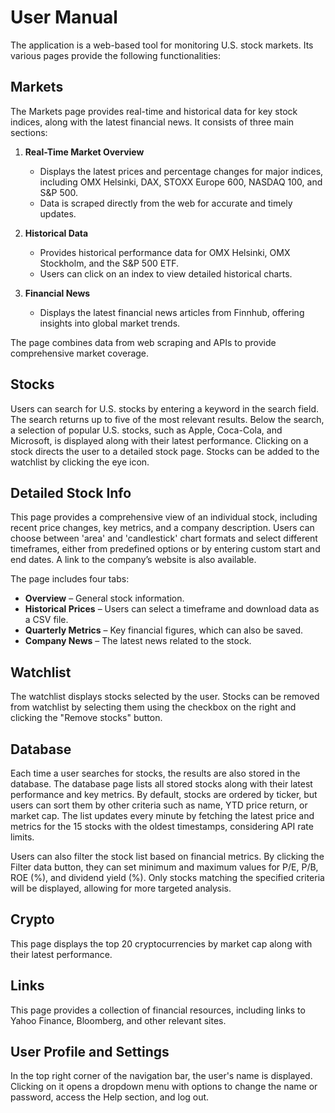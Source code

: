 # User Manual

The application is a web-based tool for monitoring U.S. stock markets. Its various pages provide the following functionalities:

## Markets
The Markets page provides real-time and historical data for key stock indices, along with the latest financial news. It consists of three main sections:

1. **Real-Time Market Overview**
   - Displays the latest prices and percentage changes for major indices, including OMX Helsinki, DAX, STOXX Europe 600, NASDAQ 100, and S&P 500.
   - Data is scraped directly from the web for accurate and timely updates.

2. **Historical Data**
   - Provides historical performance data for OMX Helsinki, OMX Stockholm, and the S&P 500 ETF.
   - Users can click on an index to view detailed historical charts.

3. **Financial News**
   - Displays the latest financial news articles from Finnhub, offering insights into global market trends.

The page combines data from web scraping and APIs to provide comprehensive market coverage.

## Stocks
Users can search for U.S. stocks by entering a keyword in the search field. The search returns up to five of the most relevant results. Below the search, a selection of popular U.S. stocks, such as Apple, Coca-Cola, and Microsoft, is displayed along with their latest performance. Clicking on a stock directs the user to a detailed stock page. Stocks can be added to the watchlist by clicking the eye icon.

## Detailed Stock Info
This page provides a comprehensive view of an individual stock, including recent price changes, key metrics, and a company description. Users can choose between 'area' and 'candlestick' chart formats and select different timeframes, either from predefined options or by entering custom start and end dates. A link to the company’s website is also available.

The page includes four tabs:
- **Overview** – General stock information.
- **Historical Prices** – Users can select a timeframe and download data as a CSV file.
- **Quarterly Metrics** – Key financial figures, which can also be saved.
- **Company News** – The latest news related to the stock.

## Watchlist
The watchlist displays stocks selected by the user. Stocks can be removed from watchlist by selecting them using the checkbox on the right and clicking the "Remove stocks" button.

## Database
Each time a user searches for stocks, the results are also stored in the database. The database page lists all stored stocks along with their latest performance and key metrics. By default, stocks are ordered by ticker, but users can sort them by other criteria such as name, YTD price return, or market cap. The list updates every minute by fetching the latest price and metrics for the 15 stocks with the oldest timestamps, considering API rate limits.

Users can also filter the stock list based on financial metrics. By clicking the Filter data button, they can set minimum and maximum values for P/E, P/B, ROE (%), and dividend yield (%). Only stocks matching the specified criteria will be displayed, allowing for more targeted analysis.

## Crypto
This page displays the top 20 cryptocurrencies by market cap along with their latest performance.

## Links
This page provides a collection of financial resources, including links to Yahoo Finance, Bloomberg, and other relevant sites.

## User Profile and Settings
In the top right corner of the navigation bar, the user's name is displayed. Clicking on it opens a dropdown menu with options to change the name or password, access the Help section, and log out.
